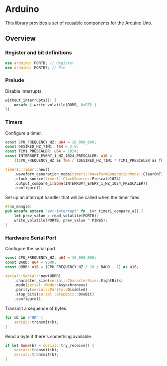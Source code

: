 # Arduino

This library provides a set of reusable components for the Arduino Uno.

## Overview

### Register and bit definitions

```rust
use arduino::PORTB; // Register
use arduino::PORTB7; // Pin
```

### Prelude

Disable interrupts.

```rust
without_interrupts(|| {
    unsafe { write_volatile(DDRB, 0xFF) }
})
```

### Timers

Configure a timer.

```rust
const CPU_FREQUENCY_HZ: u64 = 16_000_000;
const DESIRED_HZ_TIM1: f64 = 2.0;
const TIM1_PRESCALER: u64 = 1024;
const INTERRUPT_EVERY_1_HZ_1024_PRESCALER: u16 =
    ((CPU_FREQUENCY_HZ as f64 / (DESIRED_HZ_TIM1 * TIM1_PRESCALER as f64)) as u64 - 1) as u16;

timer1::Timer::new()
    .waveform_generation_mode(timer1::WaveformGenerationMode::ClearOnTimerMatchOutputCompare)
    .clock_source(timer1::ClockSource::Prescale1024)
    .output_compare_1(Some(INTERRUPT_EVERY_1_HZ_1024_PRESCALER))
    .configure();
```

Set up an interrupt handler that will be called when the timer fires.

```rust
#[no_mangle]
pub unsafe extern "avr-interrupt" fn _ivr_timer1_compare_a() {
    let prev_value = read_volatile(PORTB);
    write_volatile(PORTB, prev_value ^ PINB5);
}
```

### Hardware Serial Port

Configure the serial port.

```rust
const CPU_FREQUENCY_HZ: u64 = 16_000_000;
const BAUD: u64 = 9600;
const UBRR: u16 = (CPU_FREQUENCY_HZ / 16 / BAUD - 1) as u16;

serial::Serial::new(UBRR)
    .character_size(serial::CharacterSize::EightBits)
    .mode(serial::Mode::Asynchronous)
    .parity(serial::Parity::Disabled)
    .stop_bits(serial::StopBits::OneBit)
    .configure();
```

Transmit a sequence of bytes.

```rust
for &b in b"OK" {
    serial::transmit(b);
}
```

Read a byte if there's something available.

```rust
if let Some(b) = serial::try_receive() {
    serial::transmit(b);
    serial::transmit(b);
}
```

